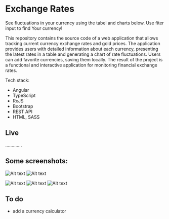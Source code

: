 # Exchange Rates

See fluctuations in your currency using the tabel and charts below. Use fiter input to find Your currency!

This repository contains the source code of a web application that allows tracking current currency exchange rates and gold prices. The application provides users with detailed information about each currency, presenting the latest rates in a table and generating a chart of rate fluctuations. Users can add favorite currencies, saving them locally. The result of the project is a functional and interactive application for monitoring financial exchange rates.

Tech stack: 

- Angular
- TypeScript
- RxJS
- Bootstrap
- REST API
- HTML, SASS

## Live

.............

## Some screenshots:

![Alt text](src/assets/screenshots/all.png)
![Alt text](src/assets/screenshots/detail_usd.png)
<!-- ![Alt text](src/assets/screenshots/mobile_all.png)
![Alt text](src/assets/screenshots/mobile_menu.png)
![Alt text](src/assets/screenshots/mobile_detail.png) -->

<img
  src="src/assets/screenshots/mobile_all.png"
  alt="Alt text"
  title="Optional title"
  style="display: inline-block; margin: 0 auto; max-width: 300px">
<img
  src="src/assets/screenshots/mobile_menu.png"
  alt="Alt text"
  title="Optional title"
  style="display: inline-block; margin: 0 auto; max-width: 300px">
<img
  src="src/assets/screenshots/mobile_detail.png"
  alt="Alt text"
  title="Optional title"
  style="display: inline-block; margin: 0 auto; max-width: 300px">

## To do

- add a currency calculator